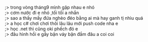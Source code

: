 ;> trong vòng tháng9 mình gặp nhau e nhó<br>
;> cơm nước đi e nhó ,tối tối a nhắn<br>
;> sao a thấy mấy đứa nghèo đéo bằng ai mà hay ganh tị nhìu quá<br>
;> a học c# chơi chơi thôi lâu lâu  mới push code nha e<br>
;> học .net thì cũng oki phếch đó e<br>
;> đâu hình hồi e gầy bận váy bận đầm đâu a coi coi
